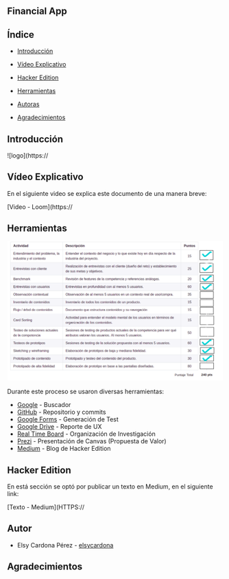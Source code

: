 ## Financial App

## Índice

- [Introducción](#Introducción)

- [Vídeo Explicativo](#Vídeo-Explicativo)
- [Hacker Edition](#Hacker-Edition)
- [Herramientas](#Herramientas)
- [Autoras](#autoras)
- [Agradecimientos](#agradecimientos)

## Introducción

![logo](https://


## Vídeo Explicativo

En el siguiente video se explica este documento de una manera breve: 

[Video - Loom](https://

## Herramientas

![puntaje](https://github.com/elsycardona/e-commerce/blob/master/Imagenes/puntaje.png?raw=true)

Durante este proceso se usaron diversas herramientas:
- [Google](https://www.google.com/) - Buscador
- [GitHub](https://github.com/) - Repositorio y commits
- [Google Forms](https://www.google.com/forms/about/) - Generación de Test
- [Google Drive](https://www.google.com/intl/es-419/drive/) - Reporte de UX
- [Real Time Board](https://realtimeboard.com) - Organización de Investigación
- [Prezi](https://prezi.com/) - Presentación de Canvas (Propuesta de Valor)
- [Medium](https://medium.com/) - Blog de Hacker Edition

## Hacker Edition

En está sección se optó por publicar un texto en Medium, en el siguiente link:

[Texto - Medium](HTTPS:// 


## Autor

- Elsy Cardona Pérez - [elsycardona](https://github.com/elsycardona/)

## Agradecimientos


